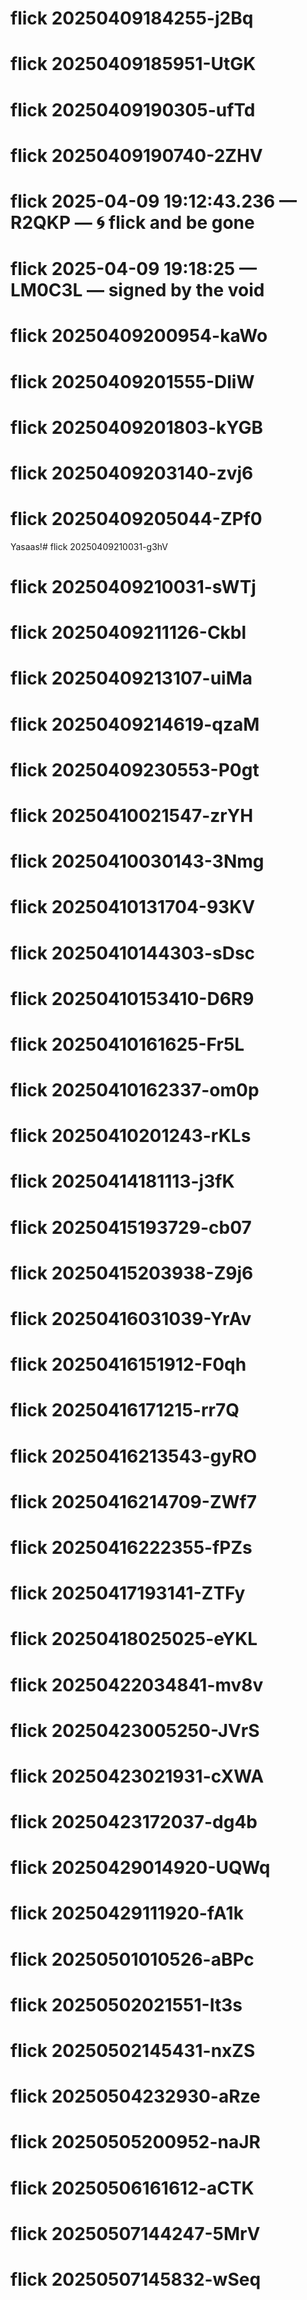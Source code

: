 # flick 20250409184255-j2Bq
# flick 20250409185951-UtGK
# flick 20250409190305-ufTd
# flick 20250409190740-2ZHV
# flick 2025-04-09 19:12:43.236 — R2QKP — 🌀 flick and be gone
# flick 2025-04-09 19:18:25 — LM0C3L — signed by the void
# flick 20250409200954-kaWo
# flick 20250409201555-DliW
# flick 20250409201803-kYGB
# flick 20250409203140-zvj6
# flick 20250409205044-ZPf0
Yasaas!# flick 20250409210031-g3hV
# flick 20250409210031-sWTj
# flick 20250409211126-Ckbl
# flick 20250409213107-uiMa
# flick 20250409214619-qzaM
# flick 20250409230553-P0gt
# flick 20250410021547-zrYH
# flick 20250410030143-3Nmg
# flick 20250410131704-93KV
# flick 20250410144303-sDsc
# flick 20250410153410-D6R9
# flick 20250410161625-Fr5L
# flick 20250410162337-om0p
# flick 20250410201243-rKLs
# flick 20250414181113-j3fK
# flick 20250415193729-cb07
# flick 20250415203938-Z9j6
# flick 20250416031039-YrAv
# flick 20250416151912-F0qh
# flick 20250416171215-rr7Q
# flick 20250416213543-gyRO
# flick 20250416214709-ZWf7
# flick 20250416222355-fPZs
# flick 20250417193141-ZTFy
# flick 20250418025025-eYKL
# flick 20250422034841-mv8v
# flick 20250423005250-JVrS
# flick 20250423021931-cXWA
# flick 20250423172037-dg4b
# flick 20250429014920-UQWq
# flick 20250429111920-fA1k
# flick 20250501010526-aBPc
# flick 20250502021551-It3s
# flick 20250502145431-nxZS
# flick 20250504232930-aRze
# flick 20250505200952-naJR
# flick 20250506161612-aCTK
# flick 20250507144247-5MrV
# flick 20250507145832-wSeq
